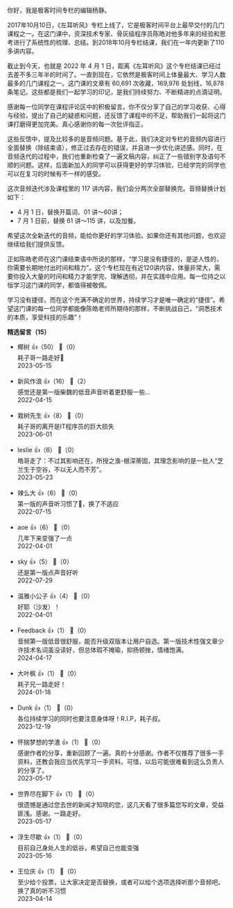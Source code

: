 你好，我是极客时间专栏的编辑杨静。

2017年10月10日，《左耳听风》专栏上线了，它是极客时间平台上最早交付的几门课程之一。在这门课中，资深技术专家、骨灰级程序员陈皓对他多年来的经验和思考进行了系统性的梳理、总结。到2018年10月专栏结课，我们在一年内更新了110多讲内容。

截止到今天，也就是 2022 年 4 月 1 日，距离《左耳听风》这个专栏结课已经过去差不多三年半的时间了。一直到现在，它依然是极客时间上体量最大、学习人数最多的几门课程之一。这门课的文章有 60,691 次收藏，169,976 处划线，16,878 条笔记。这些都是我们一起学习的印记，是我们持续努力、不断精进的点滴证明。

感谢每一位同学在课程评论区中的积极留言。你不仅分享了自己的学习收获、心得与经验，提出了自己的疑惑和问题，还反馈了课程中的不足，帮助我们一起将这门课打磨得更加完美。真心感谢你的每一次批评指正。

这些反馈中，提及比较多的是音频问题。基于此，我们决定对专栏的音频内容进行全面替换（除结束语），修正过去存在的错误，并且进一步优化讲述感。同时，在音频迭代的过程中，我们也重新检查了一遍文稿内容，纠正了一些错别字及语句不顺的问题。这样，后面新加入的同学可以获得更好的学习体验，已经学完的同学也可以在复习的时候有不一样的感受。

这次音频迭代涉及课程里的 117 讲内容，我们会分两次全部替换完。音频替换计划如下：

- 4 月 1 日，替换开篇词、01 讲～60讲；
- 7 月 1 日前，替换 61 讲～115 讲，以及加餐。

希望这次全新迭代的音频，能给你更好的学习体验。如果你还有其他问题，也欢迎继续给我们提供反馈。

正如陈皓老师在这门课结束语中所说的那样，“学习是没有捷径的，是逆人性的，你需要长期地付出时间和精力”。这个专栏现在有近120讲内容，体量非常大，需要你投入大量的时间和精力才能学完、理解透彻，并在实践中应用。每一位持之以恒学习这门课的同学，都值得被敬佩。

学习没有捷径，而在这个充满不确定的世界，持续学习才是唯一确定的“捷径”。希望这门课的每一位同学都能像陈皓老师所期待的那样，不断挑战自己，“洞悉技术的本质，享受科技的乐趣”！
<div><strong>精选留言（15）</strong></div><ul>
<li><span>椰树</span> 👍（50） 💬（0）<div>耗子哥一路走好🌹</div>2023-05-15</li><br/><li><span>新风作浪</span> 👍（16） 💬（2）<div>感觉还是第一版柴魏的低音声音听着更舒服一些…</div>2022-04-15</li><br/><li><span>栽树先生</span> 👍（8） 💬（0）<div>耗子哥的离开是IT程序员的巨大损失</div>2023-06-01</li><br/><li><span>leslie</span> 👍（6） 💬（0）<div>皓哥走了：不过其影响还在，所授之渔-根深蒂固，其理念影响的是一批人“芝兰生于空谷，不以无人而不芳”。</div>2023-05-23</li><br/><li><span>辣么大</span> 👍（6） 💬（0）<div>第一版的声音听习惯了🤣，换了不适应</div>2022-07-15</li><br/><li><span>aoe</span> 👍（6） 💬（0）<div>几年下来变强了一点</div>2022-04-01</li><br/><li><span>sky</span> 👍（5） 💬（0）<div>还是第一版点声音好听</div>2022-07-29</li><br/><li><span>温雅小公子</span> 👍（4） 💬（0）<div>好耶（沙发）！</div>2022-04-01</li><br/><li><span>Feedback</span> 👍（1） 💬（0）<div>音频第一版低音很舒服，能否升级双版本让用户自选。第一版技术性强文章少许技术名词虽没读好，但总体瑕不掩瑜，抑扬顿挫，情绪饱满。</div>2024-04-17</li><br/><li><span>大叶枫</span> 👍（1） 💬（0）<div>耗子兄一路走好！</div>2024-01-18</li><br/><li><span>Dunk</span> 👍（1） 💬（0）<div>各位持续学习的同时也要注意身体呀！R.I.P，耗子叔。</div>2023-12-19</li><br/><li><span>怀揣梦想的学渣</span> 👍（1） 💬（0）<div>感谢作者的分享，重新回顾了一遍。真的十分感谢。作者不仅推荐了很多一手资料，还教会我应当优先学习一手资料。可惜，以后可能很难看到这么负责人的分享了。</div>2023-05-17</li><br/><li><span>世界尽在脚下</span> 👍（1） 💬（0）<div>很遗憾是通过您去世的新闻才知晓的您，这几天看了很多篇您写的文章，受益匪浅。感谢。一路走好。</div>2023-05-17</li><br/><li><span>浮生尽歇</span> 👍（1） 💬（0）<div>目前自己身处人生的低谷，希望自己也能变强</div>2023-05-16</li><br/><li><span>王位庆</span> 👍（1） 💬（0）<div>至少给个投票，让大家决定是否替换，或者可以给个选项选择听那个音频吧。换了真的听不习惯</div>2023-04-14</li><br/>
</ul>